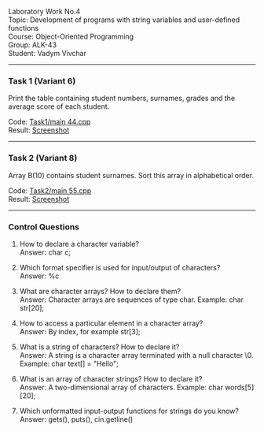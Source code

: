 Laboratory Work No.4  
Topic: Development of programs with string variables and user-defined functions  
Course: Object-Oriented Programming  
Group: ALK-43  
Student: Vadym Vivchar  

---

### Task 1 (Variant 6)  
Print the table containing student numbers, surnames, grades and the average score of each student.  

Code: [Task1/main 44.cpp](Task1/main%2044.cpp)  
Result: [Screenshot](Task1/444.jpg)  

---

### Task 2 (Variant 8)  
Array B(10) contains student surnames. Sort this array in alphabetical order.  

Code: [Task2/main 55.cpp](Task2/main%2055.cpp)  
Result: [Screenshot](Task2/555.jpg)  

---

### Control Questions
1. How to declare a character variable?  
Answer: char c;  

2. Which format specifier is used for input/output of characters?  
Answer: %c  

3. What are character arrays? How to declare them?  
Answer: Character arrays are sequences of type char. Example: char str[20];  

4. How to access a particular element in a character array?  
Answer: By index, for example str[3];  

5. What is a string of characters? How to declare it?  
Answer: A string is a character array terminated with a null character \0. Example: char text[] = "Hello";  

6. What is an array of character strings? How to declare it?  
Answer: A two-dimensional array of characters. Example: char words[5][20];  

7. Which unformatted input-output functions for strings do you know?  
Answer: gets(), puts(), cin.getline()  
